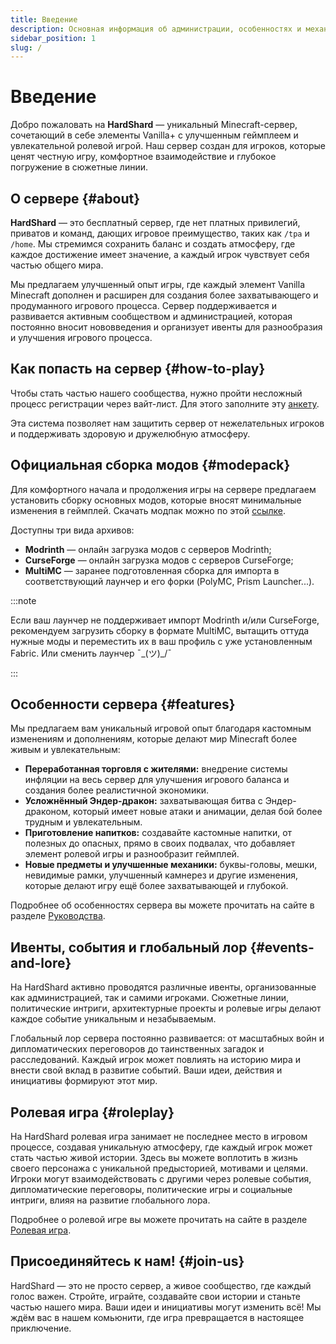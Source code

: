 ```yaml
---
title: Введение
description: Основная информация об администрации, особенностях и механиках игрового геймплея.
sidebar_position: 1
slug: /
---
```


# Введение

Добро пожаловать на **HardShard** — уникальный Minecraft-сервер, сочетающий в себе элементы Vanilla+ с улучшенным геймплеем и увлекательной ролевой игрой. Наш сервер создан для игроков, которые ценят честную игру, комфортное взаимодействие и глубокое погружение в сюжетные линии.

## О сервере {#about}

**HardShard** — это бесплатный сервер, где нет платных привилегий, приватов и команд, дающих игровое преимущество, таких как `/tpa` и `/home`. Мы стремимся сохранить баланс и создать атмосферу, где каждое достижение имеет значение, а каждый игрок чувствует себя частью общего мира.

Мы предлагаем улучшенный опыт игры, где каждый элемент Vanilla Minecraft дополнен и расширен для создания более захватывающего и продуманного игрового процесса. Сервер поддерживается и развивается активным сообществом и администрацией, которая постоянно вносит нововведения и организует ивенты для разнообразия и улучшения игрового процесса.

## Как попасть на сервер {#how-to-play}

Чтобы стать частью нашего сообщества, нужно пройти несложный процесс регистрации через вайт-лист. Для этого заполните эту [анкету](https://docs.google.com/forms/d/e/1FAIpQLSd439lToKD3iWyeyhokr8FDmnviJtvespjAiwM_0_tl2tLbHw/viewform).

Эта система позволяет нам защитить сервер от нежелательных игроков и поддерживать здоровую и дружелюбную атмосферу.

## Официальная сборка модов {#modepack}

Для комфортного начала и продолжения игры на сервере предлагаем установить сборку основных модов, которые вносят минимальные изменения в геймплей. Скачать модпак можно по этой [ссылке](https://modrinth.com/modpack/hardshard-modpack/).

Доступны три вида архивов:

- **Modrinth** — онлайн загрузка модов с серверов Modrinth;
- **CurseForge** — онлайн загрузка модов с серверов CurseForge;
- **MultiMC** — заранее подготовленная сборка для импорта в соответствующий лаунчер и его форки (PolyMC, Prism Launcher...).

:::note 

Если ваш лаунчер не поддерживает импорт Modrinth и/или CurseForge, рекомендуем загрузить сборку в формате MultiMC, вытащить оттуда нужные моды и переместить их в ваш профиль с уже установленным Fabric. Или сменить лаунчер ¯\_(ツ)_/¯

:::

## Особенности сервера {#features}

Мы предлагаем вам уникальный игровой опыт благодаря кастомным изменениям и дополнениям, которые делают мир Minecraft более живым и увлекательным:

- **Переработанная торговля с жителями:** внедрение системы инфляции на весь сервер для улучшения игрового баланса и создания более реалистичной экономики.
- **Усложнённый Эндер-дракон:** захватывающая битва с Эндер-драконом, который имеет новые атаки и анимации, делая бой более трудным и увлекательным.
- **Приготовление напитков:** создавайте кастомные напитки, от полезных до опасных, прямо в своих подвалах, что добавляет элемент ролевой игры и разнообразит геймплей.
- **Новые предметы и улучшенные механики:** буквы-головы, мешки, невидимые рамки, улучшенный камнерез и другие изменения, которые делают игру ещё более захватывающей и глубокой.

Подробнее об особенностях сервера вы можете прочитать на сайте в разделе [Руководства](/docs/guidelines).

## Ивенты, события и глобальный лор {#events-and-lore}

На HardShard активно проводятся различные ивенты, организованные как администрацией, так и самими игроками. Сюжетные линии, политические интриги, архитектурные проекты и ролевые игры делают каждое событие уникальным и незабываемым.

Глобальный лор сервера постоянно развивается: от масштабных войн и дипломатических переговоров до таинственных загадок и расследований. Каждый игрок может повлиять на историю мира и внести свой вклад в развитие событий. Ваши идеи, действия и инициативы формируют этот мир.

## Ролевая игра {#roleplay}

На HardShard ролевая игра занимает не последнее место в игровом процессе, создавая уникальную атмосферу, где каждый игрок может стать частью живой истории. Здесь вы можете воплотить в жизнь своего персонажа с уникальной предысторией, мотивами и целями. Игроки могут взаимодействовать с другими через ролевые события, дипломатические переговоры, политические игры и социальные интриги, влияя на развитие глобального лора.

Подробнее о ролевой игре вы можете прочитать на сайте в разделе [Ролевая игра](/docs/roleplay).

## Присоединяйтесь к нам! {#join-us}

HardShard — это не просто сервер, а живое сообщество, где каждый голос важен. Стройте, играйте, создавайте свои истории и станьте частью нашего мира. Ваши идеи и инициативы могут изменить всё! Мы ждём вас в нашем комьюнити, где игра превращается в настоящее приключение.